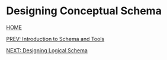 # Designing Conceptual Schema

[HOME](../README.md)

[PREV: Introduction to Schema and Tools](1_Intro_Tools.md)

[NEXT: Designing Logical Schema](4_Logical_Schema.md)
